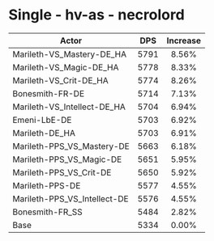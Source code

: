 # Single - hv-as - necrolord
| Actor | DPS | Increase |
|---|:---:|:---:|
|Marileth-VS_Mastery-DE_HA|5791|8.56%|
|Marileth-VS_Magic-DE_HA|5778|8.33%|
|Marileth-VS_Crit-DE_HA|5774|8.26%|
|Bonesmith-FR-DE|5714|7.13%|
|Marileth-VS_Intellect-DE_HA|5704|6.94%|
|Emeni-LbE-DE|5703|6.92%|
|Marileth-DE_HA|5703|6.91%|
|Marileth-PPS_VS_Mastery-DE|5663|6.18%|
|Marileth-PPS_VS_Magic-DE|5651|5.95%|
|Marileth-PPS_VS_Crit-DE|5650|5.92%|
|Marileth-PPS-DE|5577|4.55%|
|Marileth-PPS_VS_Intellect-DE|5576|4.55%|
|Bonesmith-FR_SS|5484|2.82%|
|Base|5334|0.00%|
